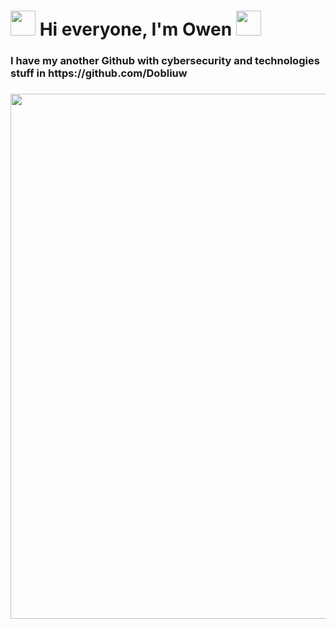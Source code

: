 <h1> <img src="https://cdn-icons-png.flaticon.com/512/3043/3043867.png" width=40 height=40/> Hi everyone, I'm Owen <img src="https://cdn-icons-png.flaticon.com/512/3043/3043867.png" width=40 height=40/></h1>

<h3>I have my another Github with cybersecurity and technologies stuff in https://github.com/Dobliuw</h3>

### <img src="https://c.tenor.com/ZmZ7UKIc0soAAAAC/anonymous-anonymous-bites-back.gif" width=840>

